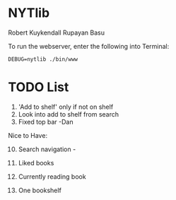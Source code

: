 NYTlib
======

Robert Kuykendall
Rupayan Basu


To run the webserver, enter the following into Terminal:

    DEBUG=nytlib ./bin/www


TODO List
=========

1. 'Add to shelf' only if not on shelf
2. Look into add to shelf from search
3. Fixed top bar -Dan




Nice to Have:

10. Search navigation -

60. Liked books
70. Currently reading book

99. One bookshelf
